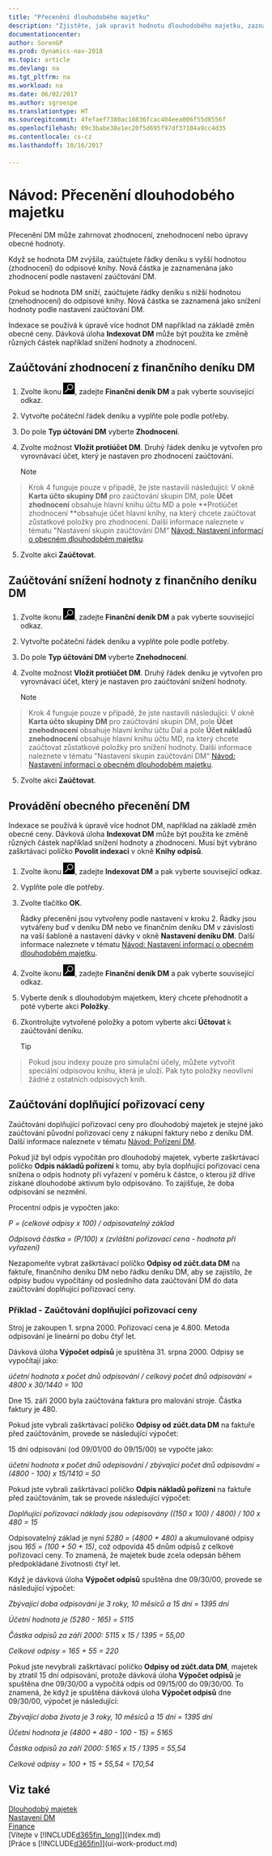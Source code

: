 ```yaml
---
title: "Přecenění dlouhodobého majetku"
description: "Zjistěte, jak upravit hodnotu dlouhodobého majetku, zaznamenat nové částky jako snížení hodnoty nebo zhodnocení a zaúčtovat další pořizovací náklady."
documentationcenter: 
author: SorenGP
ms.prod: dynamics-nav-2018
ms.topic: article
ms.devlang: na
ms.tgt_pltfrm: na
ms.workload: na
ms.date: 06/02/2017
ms.author: sgroespe
ms.translationtype: HT
ms.sourcegitcommit: 4fefaef7380ac10836fcac404eea006f55d8556f
ms.openlocfilehash: 09c3babe38e1ec20f5d695f97df37104a9cc4d35
ms.contentlocale: cs-cz
ms.lasthandoff: 10/16/2017

---
```

# <a name="how-to-revalue-fixed-assets"></a>Návod: Přecenění dlouhodobého majetku
Přecenění DM může zahrnovat zhodnocení, znehodnocení nebo úpravy obecné hodnoty.

Když se hodnota DM zvýšila, zaúčtujete řádky deníku s vyšší hodnotou (zhodnocení) do odpisové knihy. Nová částka je zaznamenána jako zhodnocení podle nastavení zaúčtování DM.

Pokud se hodnota DM sníží, zaúčtujete řádky deníku s nižší hodnotou (znehodnocení) do odpisové knihy. Nová částka se zaznamená jako snížení hodnoty podle nastavení zaúčtování DM.

Indexace se používá k úpravě více hodnot DM například na základě změn obecné ceny. Dávková úloha **Indexovat DM** může být použita ke změně různých částek například snížení hodnoty a zhodnocení.

## <a name="to-post-an-appreciation-from-the-fixed-asset-gl-journal"></a>Zaúčtování zhodnocení z finančního deníku DM
1. Zvolte ikonu ![Vyhledat stránku nebo sestavu](media/ui-search/search_small.png "Ikona Vyhledat stránku nebo sestavu"), zadejte **Finanční deník DM** a pak vyberte související odkaz.  
2. Vytvořte počáteční řádek deníku a vyplňte pole podle potřeby.
3. Do pole **Typ účtování DM** vyberte **Zhodnocení**.
4. Zvolte možnost **Vložit protiúčet DM**. Druhý řádek deníku je vytvořen pro vyrovnávací účet, který je nastaven pro zhodnocení zaúčtování.

    > [!NOTE]  
>   Krok 4 funguje pouze v případě, že jste nastavili následující: V okně **Karta účto skupiny DM** pro zaúčtování skupin DM, pole **Účet zhodnocení** obsahuje hlavní knihu účtu MD a pole **Protiúčet zhodnocení **obsahuje účet hlavní knihy, na který chcete zaúčtovat zůstatkové položky pro zhodnocení. Další informace naleznete v tématu "Nastavení skupin zaúčtování DM“ [Návod: Nastavení informací o obecném dlouhodobém majetku](fa-how-setup-general.md).  
5. Zvolte akci **Zaúčtovat**.

## <a name="to-post-a-write-down-from-the-fixed-asset-gl-journal"></a>Zaúčtování snížení hodnoty z finančního deníku DM
1. Zvolte ikonu ![Vyhledat stránku nebo sestavu](media/ui-search/search_small.png "Ikona Vyhledat stránku nebo sestavu"), zadejte **Finanční deník DM** a pak vyberte související odkaz.  
2. Vytvořte počáteční řádek deníku a vyplňte pole podle potřeby.
3. Do pole **Typ účtování DM** vyberte **Znehodnocení**.
4. Zvolte možnost **Vložit protiúčet DM**. Druhý řádek deníku je vytvořen pro vyrovnávací účet, který je nastaven pro zaúčtování snížení hodnoty.

    > [!NOTE]  
>   Krok 4 funguje pouze v případě, že jste nastavili následující: V okně **Karta účto skupiny DM** pro zaúčtování skupin DM, pole **Účet znehodnocení** obsahuje hlavní knihu účtu Dal a pole **Účet nákladů znehodnocení** obsahuje hlavní knihu účtu MD, na který chcete zaúčtovat zůstatkové položky pro snížení hodnoty. Další informace naleznete v tématu "Nastavení skupin zaúčtování DM“ [Návod: Nastavení informací o obecném dlouhodobém majetku](fa-how-setup-general.md).
5. Zvolte akci **Zaúčtovat**.

## <a name="to-perform-general-revaluation-of-fixed-assets"></a>Provádění obecného přecenění DM
Indexace se používá k úpravě více hodnot DM, například na základě změn obecné ceny. Dávková úloha **Indexovat DM** může být použita ke změně různých částek například snížení hodnoty a zhodnocení. Musí být vybráno zaškrtávací políčko **Povolit indexaci** v okně **Knihy odpisů**.

1. Zvolte ikonu ![Vyhledat stránku nebo sestavu](media/ui-search/search_small.png "Ikona Vyhledat stránku nebo sestavu"), zadejte **Indexovat DM** a pak vyberte související odkaz.  
2. Vyplňte pole dle potřeby.
3. Zvolte tlačítko **OK**.

    Řádky přecenění jsou vytvořeny podle nastavení v kroku 2. Řádky jsou vytvářeny buď v deníku DM nebo ve finančním deníku DM v závislosti na vaší šabloně a nastavení dávky v okně **Nastavení deníku DM**. Další informace naleznete v tématu [Návod: Nastavení informací o obecném dlouhodobém majetku](fa-how-setup-general.md).
4. Zvolte ikonu ![Vyhledat stránku nebo sestavu](media/ui-search/search_small.png "Ikona Vyhledat stránku nebo sestavu"), zadejte **Finanční deník DM** a pak vyberte související odkaz.  
5. Vyberte deník s dlouhodobým majetkem, který chcete přehodnotit a poté vyberte akci **Položky**.  
6. Zkontrolujte vytvořené položky a potom vyberte akci **Účtovat** k zaúčtování deníku.

    > [!TIP]  
>   Pokud jsou indexy pouze pro simulační účely, můžete vytvořit speciální odpisovou knihu, která je uloží. Pak tyto položky neovlivní žádné z ostatních odpisových knih.

   ## <a name="to-post-additional-acquisition-costs"></a>Zaúčtování doplňující pořizovací ceny
   Zaúčtování doplňující pořizovací ceny pro dlouhodobý majetek je stejné jako zaúčtování původní pořizovací ceny z nákupní faktury nebo z deníku DM. Další informace naleznete v tématu [Návod: Pořízení DM](fa-how-acquire.md).  

Pokud již byl odpis vypočítán pro dlouhodobý majetek, vyberte zaškrtávací políčko **Odpis nákladů pořízení** k tomu, aby byla doplňující pořizovací cena snížena o odpis hodnoty při vyřazení v poměru k částce, o kterou již dříve získané dlouhodobé aktivum bylo odpisováno. To zajišťuje, že doba odpisování se nezmění.  

Procentní odpis je vypočten jako:  

*P = (celkové odpisy x 100) / odpisovatelný základ*

*Odpisová částka = (P/100) x (zvláštní pořizovací cena - hodnota při vyřazení)*  

Nezapomeňte vybrat zaškrtávací políčko **Odpisy od zúčt.data DM** na faktuře, finančního deníku DM nebo řádku deníku DM, aby se zajistilo, že odpisy budou vypočítány od posledního data zaúčtování DM do data zaúčtování doplňující pořizovací ceny.

### <a name="example---posting-additional-acquisition-costs"></a>Příklad - Zaúčtování doplňující pořizovací ceny
Stroj je zakoupen 1. srpna 2000. Pořizovací cena je 4.800. Metoda odpisování je lineární po dobu čtyř let.

Dávková úloha **Výpočet odpisů** je spuštěna 31. srpna 2000. Odpisy se vypočítají jako:

*účetní hodnota x počet dnů odpisování / celkový počet dnů odpisování = 4800 x 30/1440 = 100*  

Dne 15. září 2000 byla zaúčtována faktura pro malování stroje. Částka faktury je 480.

Pokud jste vybrali zaškrtávací políčko **Odpisy od zúčt.data DM** na faktuře před zaúčtováním, provede se následující výpočet:  

15 dní odpisování (od 09/01/00 do 09/15/00) se vypočte jako:

*účetní hodnota x počet dnů odepisování / zbývající počet dnů odpisování = (4800 - 100) x 15/1410 = 50*

Pokud jste vybrali zaškrtávací políčko **Odpis nákladů pořízení** na faktuře před zaúčtováním, tak se provede následující výpočet:  

*Doplňující pořizovací náklady jsou odepisovány ((150 x 100) / 4800) / 100 x 480 = 15*

Odpisovatelný základ je nyní *5280 = (4800 + 480)* a akumulované odpisy jsou *165 = (100 + 50 + 15)*, což odpovídá 45 dnům odpisů z celkové pořizovací ceny. To znamená, že majetek bude zcela odepsán během předpokládané životnosti čtyř let.  

Když je dávková úloha **Výpočet odpisů** spuštěna dne 09/30/00, provede se následující výpočet:  

*Zbývající doba odpisování je 3 roky, 10 měsíců a 15 dní = 1395 dní*  

*Účetní hodnota je (5280 - 165) = 5115*  

*Částka odpisů za září 2000: 5115 x 15 / 1395 = 55,00*  

*Celkové odpisy = 165 + 55 = 220*  

Pokud jste nevybrali zaškrtávací políčko **Odpisy od zúčt.data DM**, majetek by ztratil 15 dní odpisování, protože dávková úloha **Výpočet odpisů** je spuštěna dne 09/30/00 a vypočítá odpis od 09/15/00 do 09/30/00. To znamená, že když je spuštěna dávková úloha **Výpočet odpisů** dne 09/30/00, výpočet je následující:  

*Zbývající doba života je 3 roky, 10 měsíců a 15 dní = 1395 dní*  

*Účetní hodnota je (4800 + 480 - 100 - 15) = 5165*

*Částka odpisů za září 2000: 5165 x 15 / 1395 = 55,54*  

*Celkové odpisy = 100 + 15 + 55,54 = 170,54*

## <a name="see-also"></a>Viz také
[Dlouhodobý majetek](fa-manage.md)  
[Nastavení DM](fa-setup.md)  
[Finance](finance.md)  
[Vítejte v [!INCLUDE[d365fin_long](includes/d365fin_long_md.md)]](index.md)  
[Práce s [!INCLUDE[d365fin](includes/d365fin_md.md)]](ui-work-product.md)

